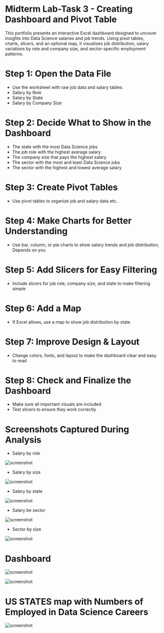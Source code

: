 # Midterm Lab-Task 3 - Creating Dashboard and Pivot Table
This portfolio presents an interactive Excel dashboard designed to uncover insights into Data Science salaries and job trends. Using pivot tables, charts, slicers, and an optional map, it visualizes job distribution, salary variations by role and company size, and sector-specific employment patterns.
# Step 1: Open the Data File
- Use the worksheet with raw job data and salary tables:
- Salary by Role
- Salary by State
- Salary by Company Size
# Step 2: Decide What to Show in the Dashboard
- The state with the most Data Science jobs
- The job role with the highest average salary
- The company size that pays the highest salary
- The sector with the most and least Data Science jobs
- The sector with the highest and lowest average salary
# Step 3: Create Pivot Tables
- Use pivot tables to organize job and salary data etc..
# Step 4: Make Charts for Better Understanding
- Use bar, column, or pie charts to show salary trends and job distribution, Depends on you
# Step 5: Add Slicers for Easy Filtering
- Include slicers for job role, company size, and state to make filtering simple
# Step 6: Add a Map
- If Excel allows, use a map to show job distribution by state
# Step 7: Improve Design & Layout
- Change colors, fonts, and layout to make the dashboard clear and easy to read
# Step 8: Check and Finalize the Dashboard
- Make sure all important visuals are included
- Test slicers to ensure they work correctly

# Screenshots Captured During Analysis
- Salary by role
  
![screenshot](Images/Sal-by-role.jpg)

- Salary by size

![screenshot](Images/Sal-by-size.jpg)

- Salary by state

![screenshot](Images/Sal-by-state.jpg)

- Salary be sector

![screenshot](Images/Salary-by-sector.jpg)

- Sector by size

![screenshot](Images/Sector-by-size.jpg)


# Dashboard

![screenshot](Images/Dashboard1.jpg)

![screenshot](Images/Dashboard2.jpg)


# US STATES map with Numbers of Employed in Data Science Careers

![screenshot](Images/Map.jpg)








